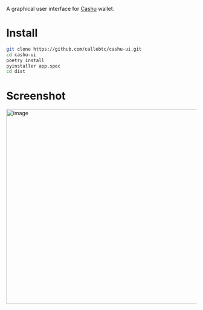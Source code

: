 A graphical user interface for [Cashu](https://github.com/callebtc/cashu) wallet.

# Install

```bash
git clone https://github.com/callebtc/cashu-ui.git
cd cashu-ui
poetry install
pyinstaller app.spec
cd dist 
```

# Screenshot
<img width="517" alt="image" src="https://user-images.githubusercontent.com/93376500/197474934-a688a59f-98e0-4f11-8835-eca5d957181d.png">
